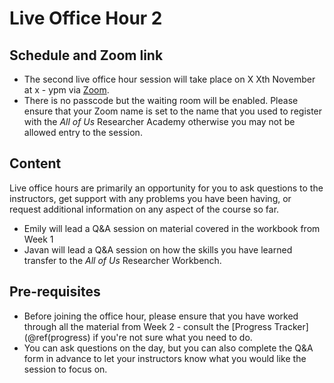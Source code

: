
# Live Office Hour 2

## Schedule and Zoom link

* The second live office hour session will take place on X Xth November at x - ypm via [Zoom](). 
* There is no passcode but the waiting room will be enabled. Please ensure that your Zoom name is set to the name that you used to register with the *All of Us* Researcher Academy otherwise you may not be allowed entry to the session.

## Content

Live office hours are primarily an opportunity for you to ask questions to the instructors, get support with any problems you have been having, or request additional information on any aspect of the course so far.

* Emily will lead a Q&A session on material covered in the workbook from Week 1 
* Javan will lead a Q&A session on how the skills you have learned transfer to the *All of Us* Researcher Workbench. 

## Pre-requisites

* Before joining the office hour, please ensure that you have worked through all the material from Week 2 - consult the [Progress Tracker](\@ref(progress) if you're not sure what you need to do.
* You can ask questions on the day, but you can also complete the Q&A form in advance to let your instructors know what you would like the session to focus on.

